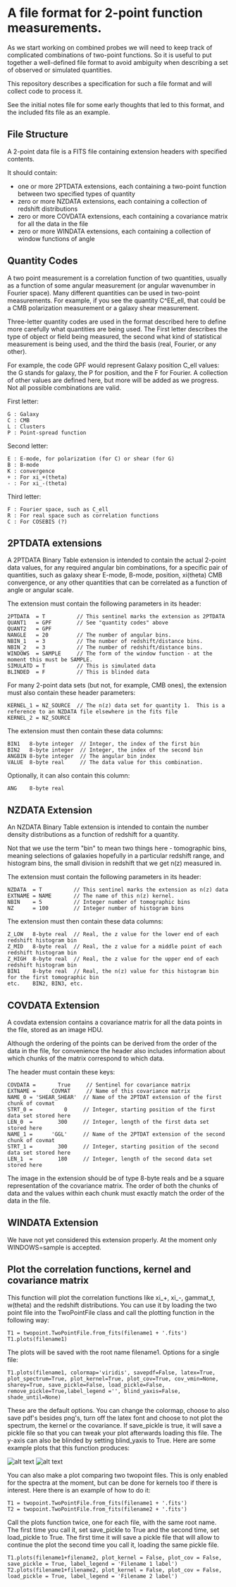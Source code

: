 A file format for 2-point function measurements.
================================================


As we start working on combined probes we will need to keep track of complicated combinations of two-point functions.  So it is useful to put together a well-defined file format to avoid ambiguity when describing a set of observed or simulated quantities. 

This repository describes a specification for such a file format and will collect code to process it.

See the initial notes file for some early thoughts that led to this format, and the included fits file as an example.

File Structure
--------------

A 2-point data file is a FITS file containing extension headers with specified contents.

It should contain:
 - one or more 2PTDATA extensions, each containing a two-point function between two specified types of quantity
 - zero or more NZDATA extensions, each containing a collection of redshift distributions
 - zero or more COVDATA extensions, each containing a covariance matrix for all the data in the file
 - zero or more WINDATA extensions, each containing a collection of window functions of angle

Quantity Codes
---------------

A two point measurement is a correlation function of two quantities, usually as a function of some angular measurement (or angular wavenumber in Fourier space).  Many different quantities can be used in two-point measurements. For example, if you see the quantity C^EE_ell, that could be a CMB polarization measurement or a galaxy shear measurement.

Three-letter quantity codes are used in the format described here to define more carefully what quantities are being used.  The First letter describes the type of object or field being measured, the second what kind of statistical measurement is being used, and the third the basis (real, Fourier, or any other).

For example, the code GPF would represent Galaxy position C_ell values: the G stands for galaxy, the P for position, and the F for Fourier.  A collection of other values are defined here, but more will be added as we progress.  Not all possible combinations are valid.

First letter:

    G : Galaxy
    C : CMB
    L : Clusters
    P : Point-spread function

Second letter:

    E : E-mode, for polarization (for C) or shear (for G)
    B : B-mode
    K : convergence
    + : For xi_+(theta)
    - : For xi_-(theta)

Third letter:

    F : Fourier space, such as C_ell
    R : For real space such as correlation functions
    C : For COSEBIS (?)






2PTDATA extensions
-------------------

A 2PTDATA Binary Table extension is intended to contain the actual 2-point data values, for any required angular bin combinations, for a specific pair of quantities, such as galaxy shear E-mode, B-mode, position, xi(theta) CMB convergence, or any other quantities that can be correlated as a function of angle or angular scale.

The extension must contain the following parameters in its header:

    2PTDATA  = T          // This sentinel marks the extension as 2PTDATA
    QUANT1   = GPF        // See "quantity codes" above
    QUANT2   = GPF 
    NANGLE   = 20         // The number of angular bins.
    NBIN_1   = 3          // The number of redshift/distance bins. 
    NBIN_2   = 3          // The number of redshift/distance bins. 
    WINDOWS  = SAMPLE     // The form of the window function - at the moment this must be SAMPLE.
    SIMULATD = T          // This is simulated data
    BLINDED  = F          // This is blinded data

For many 2-point data sets (but not, for example, CMB ones), the extension must also contain these header parameters:

    KERNEL_1 = NZ_SOURCE  // The n(z) data set for quantity 1.  This is a reference to an NZDATA file elsewhere in the fits file
    KERNEL_2 = NZ_SOURCE


The extension must then contain these data columns:

    BIN1   8-byte integer  // Integer, the index of the first bin
    BIN2   8-byte integer  // Integer, the index of the second bin
    ANGBIN 8-byte integer  // The angular bin index
    VALUE  8-byte real     // The data value for this combination.

Optionally, it can also contain this column:

    ANG    8-byte real


NZDATA Extension
----------------

An NZDATA Binary Table extension is intended to contain the number density distributions as a 
function of redshift for a quantity.

Not that we use the term "bin" to mean two things here - tomographic bins, meaning selections
of galaxies hopefully in a particular redshift range, and histogram bins, the small division
in redshift that we get n(z) measured in.

The extension must contain the following parameters in its header:

    NZDATA  = T          // This sentinel marks the extension as n(z) data
    EXTNAME = NAME       // The name of this n(z) kernel.
    NBIN    = 5          // Integer number of tomographic bins
    NZ      = 100        // Integer number of histogram bins

The extension must then contain these data columns:

    Z_LOW   8-byte real  // Real, the z value for the lower end of each redshift histogram bin
    Z_MID   8-byte real  // Real, the z value for a middle point of each redshift histogram bin
    Z_HIGH  8-byte real  // Real, the z value for the upper end of each redshift histogram bin
    BIN1    8-byte real  // Real, the n(z) value for this histogram bin for the first tomographic bin
    etc.    BIN2, BIN3, etc.



COVDATA Extension
----------------

A covdata extension contains a covariance matrix for all the data points in the file, stored as an image HDU.

Although the ordering of the points can be derived from the order of the data in the file, for convenience the header also includes information about which chunks of the matrix correspond to which data.


The header must contain these keys:

    COVDATA =       True     // Sentinel for covariance matrix
    EXTNAME =     COVMAT     // Name of this covariance matrix
    NAME_0 = 'SHEAR_SHEAR'  // Name of the 2PTDAT extension of the first chunk of covmat
    STRT_0 =          0     // Integer, starting position of the first data set stored here
    LEN_0  =        300     // Integer, length of the first data set stored here
    NAME_1 =      'GGL'     // Name of the 2PTDAT extension of the second chunk of covmat
    STRT_1 =        300     // Integer, starting position of the second data set stored here
    LEN_1  =        180     // Integer, length of the second data set stored here

The image in the extension should be of type 8-byte reals and be a square representation of the covariance matrix. The order of both the chunks of data and the values within each chunk must exactly match the order of the data in the file.


WINDATA Extension
-----------------

We have not yet considered this extension properly. At the moment only WINDOWS=sample is accepted.

Plot the correlation functions, kernel and covariance matrix
------------------------------------------------------------

This function will plot the correlation functions like xi_+, xi_-, gammat_t, w(theta) and the redshift distributions. You can use it by loading the two point file into the TwoPointFile class and call the plotting function in the following way:
```
T1 = twopoint.TwoPointFile.from_fits(filename1 + '.fits')
T1.plots(filename1)
```
The plots will be saved with the root name filename1. Options for a single file: 
```                                                                           
T1.plots(filename1, colormap='viridis', savepdf=False, latex=True, plot_spectrum=True, plot_kernel=True, plot_cov=True, cov_vmin=None, sharey=True, save_pickle=False, load_pickle=False, remove_pickle=True,label_legend ='', blind_yaxis=False, shade_until=None)
```
These are the default options. You can change the colormap, choose to also save pdf's besides png's, turn off the latex font and choose to not plot the spectrum, the kernel or the covariance. If save_pickle is true, it will save a pickle file so that you can tweak your plot afterwards loading this file. The y-axis can also be blinded by setting blind_yaxis to True. Here are some example plots that this function produces: 

![alt text](xip.png)
![alt text](source.png)
                                                                                    
You can also make a plot comparing two twopoint files. This is only enabled for the spectra at the moment, but can be done for kernels too if there is interest. Here there is an example of how to do it:                                                   
```
T1 = twopoint.TwoPointFile.from_fits(filename1 + '.fits')
T2 = twopoint.TwoPointFile.from_fits(filename2 + '.fits')
```
Call the plots function twice, one for each file, with the same root name. The first time you call it, set save_pickle to True and the second time, set load_pickle to True. The first time it will save a pickle file that will allow to continue the plot the second time you call it, loading the same pickle file.                                                                     
```
T1.plots(filename1+filename2, plot_kernel = False, plot_cov = False, save_pickle = True, label_legend = 'Filename 1 label')
T2.plots(filename1+filename2, plot_kernel = False, plot_cov = False, load_pickle = True, label_legend = 'Filename 2 label')
```
